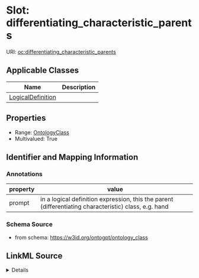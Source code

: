 # Slot: differentiating_characteristic_parents

URI: [oc:differentiating_characteristic_parents](http://w3id.org/ontogpt/ontology-class-templatedifferentiating_characteristic_parents)



<!-- no inheritance hierarchy -->




## Applicable Classes

| Name | Description |
| --- | --- |
[LogicalDefinition](LogicalDefinition.md) | 






## Properties

* Range: [OntologyClass](OntologyClass.md)
* Multivalued: True








## Identifier and Mapping Information





### Annotations

| property | value |
| --- | --- |
| prompt | in a logical definition expression, this the parent (differentiating characteristic) class, e.g. hand |



### Schema Source


* from schema: https://w3id.org/ontogpt/ontology_class




## LinkML Source

<details>
```yaml
name: differentiating_characteristic_parents
annotations:
  prompt:
    tag: prompt
    value: in a logical definition expression, this the parent (differentiating characteristic)
      class, e.g. hand
from_schema: https://w3id.org/ontogpt/ontology_class
rank: 1000
multivalued: true
alias: differentiating_characteristic_parents
owner: LogicalDefinition
domain_of:
- LogicalDefinition
range: OntologyClass

```
</details>